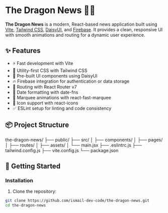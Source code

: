 # The Dragon News 🐉📰

**The Dragon News** is a modern, React-based news application built using [Vite](https://vitejs.dev/), [Tailwind CSS](https://tailwindcss.com/), [DaisyUI](https://daisyui.com/), and [Firebase](https://firebase.google.com/). It provides a clean, responsive UI with smooth animations and routing for a dynamic user experience.

## ✨ Features

- ⚡ Fast development with Vite
- 💨 Utility-first CSS with Tailwind CSS
- 🌼 Pre-built UI components using DaisyUI
- 🔥 Firebase integration for authentication or data storage
- 🧭 Routing with React Router v7
- 📅 Date formatting with date-fns
- 🎠 Marquee animations with react-fast-marquee
- 🎨 Icon support with react-icons
- ✅ ESLint setup for linting and code consistency

## 📦 Project Structure

the-dragon-news/
├── public/
├── src/
│ ├── components/
│ ├── pages/
│ ├── routes/
│ ├── assets/
│ └── main.jsx
├── .eslintrc.js
├── tailwind.config.js
├── vite.config.js
└── package.json


## 🚀 Getting Started

### Installation

1. Clone the repository:

```bash
git clone https://github.com/ismail-dev-code/the-dragon-news.git
cd the-dragon-news

